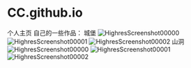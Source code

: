 # CC.github.io
个人主页
自己的一些作品：
城堡
![HighresScreenshot00000](https://user-images.githubusercontent.com/82496557/176517105-24787e7c-2278-43e1-be86-ec8a7a8f27d2.png)
![HighresScreenshot00001](https://user-images.githubusercontent.com/82496557/176517308-7837e9b9-41c6-4637-be86-8eb7a22ba06a.png)
![HighresScreenshot00002](https://user-images.githubusercontent.com/82496557/176517320-91439d84-4416-4538-847c-875661b29815.png)
山洞
![HighresScreenshot00000](https://user-images.githubusercontent.com/82496557/176517684-3395d41c-bad8-4e21-8d4e-f664914e90e7.png)
![HighresScreenshot00001](https://user-images.githubusercontent.com/82496557/176517683-29af0a13-3be7-49f5-84c8-ab412f1d25a7.png)
![HighresScreenshot00002](https://user-images.githubusercontent.com/82496557/176517682-bc90f9a1-9ded-46a5-bc47-62ef1ab3315e.png)
